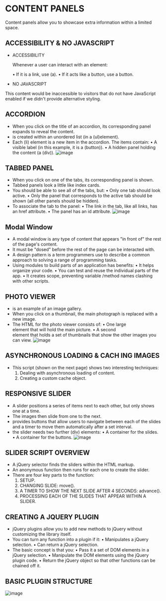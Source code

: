# CONTENT PANELS
Content panels allow you to showcase extra information 
within a limited space.

## ACCESSIBILITY & NO JAVASCRIPT
* ACCESSIBILITY 

  Whenever a user can interact with an element: 
  
   • If it is a link, use (a).
   • If it acts like a button, use a button.
   
* NO JAVASCRIPT 

This content would be inaccessible to visitors that do not have JavaScript enabled if we didn't provide alternative styling.   
   
## ACCORDION 
   
* When you click on the title of an accordion, its corresponding panel expands to reveal the content. 
* is created within an unordered list (in a (ul)element). 
* Each (li) element is a new item in the accordion. The items contain: 
  • A visible label (in this example, it is a (button)).
  • A hidden panel holding the content (a (div)).
![image](https://user-images.githubusercontent.com/79087406/110699263-56513580-81f7-11eb-817e-1ebb4c7475a1.png)

## TABBED PANEL

* When you click on one of the tabs, its corresponding panel is shown. 
* Tabbed panels look a little like index cards. 
* You should be able to see all of the tabs, but: 
  • Only one tab should look active. 
  • Only the panel that corresponds to the active tab should be shown (all other panels should be hidden).
* To associate the tab to the panel: 
  • The link in the tab, like all links, has an href attribute. 
  • The panel has an id attribute. 
![image](https://user-images.githubusercontent.com/79087406/110699819-f0b17900-81f7-11eb-967a-dd7339a5d3a9.png)

## Modal Window

* A modal window is any type of content that appears "in front of" the rest of the page's content.
* It must be "dosed" before the rest of the page can be interacted with. 
* A design pattern is a term programmers use to describe a common approach to solving a range of programming tasks. 
* Using modules to build parts of an application has benefits: 
  • It helps organize your code. 
  • You can test and reuse the individual parts of the app. 
  • It creates scope, preventing variable /method names clashing with other scripts. 

## PHOTO VIEWER

* is an example of an image gallery.
* When you click on a thumbnail, the main photograph is replaced with a new image.
* The HTML for the photo viewer consists of: 
  • One large <div> element that will hold the main picture. 
  • A second <div> element that holds a set of thumbnails that show the other images you can view.
![image](https://user-images.githubusercontent.com/79087406/110700822-125f3000-81f9-11eb-8516-95a7af04e8ff.png)

## ASYNCHRONOUS LOADING & CACH ING IMAGES

* This script (shown on the next page) shows two interesting techniques: 
  1) Dealing with asynchronous loading of content.
  2) Creating a custom cache object.

## RESPONSIVE SLIDER

* A slider positions a series of items next to each other, but only shows one at a time.
* The images then slide from one to the next. 
* provides buttons that allow users to navigate between each of the slides and a timer to move them automatically after a set interval. 
* the slider needs two further (div) elements: 
  • A container for the slides.
  • A container for the buttons. 
![image](https://user-images.githubusercontent.com/79087406/110701467-dd071200-81f9-11eb-9583-d6656ce910b2.png)

## SLIDER SCRIPT OVERVIEW

* A jQuery selector finds the sliders within the HTML markup. 
* An anonymous function then runs for each one to create the slider. 
* There are four key parts to the function:
  1) SETUP.
  2) CHANGING SLIDE: move().
  3) A TIMER TO SHOW THE NEXT SLIDE AFTER 4 SECONDS: advance().
  4)  PROCESSING EACH OF THE SLIDES THAT APPEAR WITHIN A SLIDER. 

## CREATING A JQUERY PLUGIN

* jQuery plugins allow you to add new methods to jQuery without customizing the library itself. 
* You can turn any function into a plugin if it: 
  • Manipulates a jQuery selection.
  • Can return a jQuery selection.
* The basic concept is that you: 
  • Pass it a set of DOM elements in a jQuery selection.
  • Manipulate the DOM elements using the jQuery plugin code. 
  • Return the jQuery object so that other functions can be chained off it.   

## BASIC PLUGIN STRUCTURE 
![image](https://user-images.githubusercontent.com/79087406/110701996-97971480-81fa-11eb-85b5-e580f1b12bbc.png)







  






  
